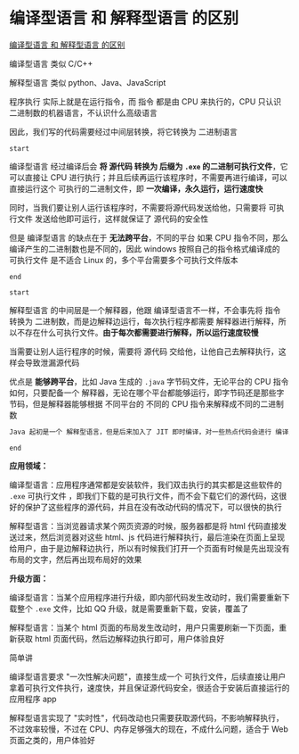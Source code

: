 # 编译型语言 和 解释型语言  的区别



[编译型语言 和 解释型语言 的区别](https://zhuanlan.zhihu.com/p/26302914)

编译型语言 类似 C/C++

解释型语言 类似 python、Java、JavaScript



程序执行 实际上就是在运行指令，而 指令 都是由 CPU 来执行的，CPU 只认识 二进制数的机器语言，不认识什么高级语言

因此，我们写的代码需要经过中间层转换，将它转换为 二进制语言

`start`

编译型语言 经过编译后会 **将 源代码 转换为 后缀为 `.exe` 的二进制可执行文件**，它可以直接让 CPU 进行执行；并且后续再运行该程序时，不需要再进行编译，可以直接运行这个 可执行的二进制文件，即 **一次编译，永久运行，运行速度快**

同时，当我们要让别人运行该程序时，不需要将源代码发送给他，只需要将 可执行文件 发送给他即可运行，这样就保证了 源代码的安全性

但是 编译型语言 的缺点在于 **无法跨平台**，不同的平台 如果 CPU 指令不同，那么编译产生的二进制数也是不同的，因此 windows 按照自己的指令格式编译成的 可执行文件 是不适合 Linux 的，多个平台需要多个可执行文件版本

`end`

`start`

解释型语言 的中间层是一个解释器，他跟 编译型语言不一样，不会事先将 指令 转换为 二进制数，而是边解释边运行，每次执行程序都需要 解释器进行解释，所以不存在什么可执行文件。**由于每次都需要进行解释，所以运行速度较慢**

当需要让别人运行程序的时候，需要将 源代码 交给他，让他自己去解释执行，这样会导致泄漏源代码

优点是 **能够跨平台**，比如 Java 生成的 `.java` 字节码文件，无论平台的 CPU 指令如何，只要配备一个 解释器，无论在哪个平台都能够运行，即字节码还是那些字节码，但是解释器能够根据 不同平台的 不同的 CPU 指令来解释成不同的二进制数

```java
Java 起初是一个 解释型语言，但是后来加入了 JIT 即时编译，对一些热点代码会进行 编译，作为可执行代码保存起来，而下次调用的时候不需要解释就可以直接执行，因此，Java 在一定程度上变成了 解释型 + 编译型 语言
```

`end`



**应用领域：**

编译型语言：应用程序通常都是安装软件，我们双击执行的其实都是这些软件的 `.exe` 可执行文件 ，即我们下载的是可执行文件，而不会下载它们的源代码，这很好的保护了这些程序的源代码，并且在没有改动代码的情况下，可以很快的执行

解释型语言：当浏览器请求某个网页资源的时候，服务器都是将 html 代码直接发送过来，然后浏览器对这些 html、js 代码进行解释执行，最后渲染在页面上呈现给用户，由于是边解释边执行，所以有时候我们打开一个页面有时候是先出现没有布局的文字，然后再出现布局好的效果



**升级方面：**

编译型语言：当某个应用程序进行升级，即内部代码发生改动时，我们需要重新下载整个 `.exe` 文件，比如 QQ 升级，就是需要重新下载，安装，覆盖了

解释型语言：当某个 html 页面的布局发生改动时，用户只需要刷新一下页面，重新获取 html 页面代码，然后边解释边执行即可，用户体验良好

简单讲

编译型语言要求 "一次性解决问题"，直接生成一个 可执行文件，后续直接让用户拿着可执行文件执行，速度快，并且保证源代码安全，很适合于安装后直接运行的应用程序 app

解释型语言实现了 "实时性"，代码改动也只需要获取源代码，不影响解释执行，不过效率较慢，不过在 CPU、内存足够强大的现在，不成什么问题，适合于 Web 页面之类的，用户体验好

